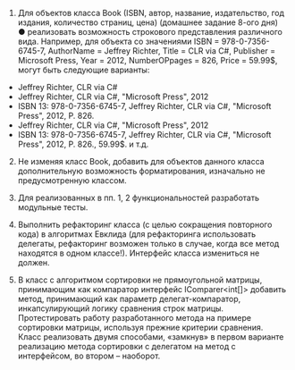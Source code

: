 1. Для объектов класса Book (ISBN, автор, название, издательство, год издания, количество страниц, цена) 
(домашнее задание 8-ого дня)
●	реализовать возможность строкового представления различного вида. Например, для объекта со значениями ISBN = 978-0-7356-6745-7,
AuthorName  = Jeffrey Richter, Title = CLR via C#, Publisher = Microsoft Press, Year = 2012, NumberOPpages = 826,
Price = 59.99$, могут быть следующие варианты:
-	Jeffrey Richter, CLR via C#
-	Jeffrey Richter, CLR via C#, "Microsoft Press", 2012
-	ISBN 13: 978-0-7356-6745-7, Jeffrey Richter, CLR via C#, "Microsoft Press", 2012, P. 826.
-	Jeffrey Richter, CLR via C#, "Microsoft Press", 2012
-	ISBN 13: 978-0-7356-6745-7, Jeffrey Richter, CLR via C#, "Microsoft Press", 2012, P. 826., 59.99$.
и т.д. 

2. Не изменяя класс Book, добавить для объектов данного класса дополнительную возможность форматирования, изначально 
не предусмотренную классом. 

3. Для реализованных в пп. 1, 2 функциональностей разработать модульные тесты.

4. Выполнить рефакторинг класса (с целью сокращения повторного кода) в алгоритмах Евклида (для рефакторинга 
использовать делегаты, рефакторинг возможен только в случае, когда все метод находятся в одном классе!). Интерфейс 
класса измениться не должен.

5. В класс с алгоритмом сортировки не прямоугольной матрицы, принимающим как компаратор интерфейс 
IComparer<int[]> добавить метод, принимающий как параметр делегат-компаратор, инкапсулирующий логику 
сравнения строк матрицы. Протестировать работу разработанного метода на примере сортировки матрицы, используя 
прежние критерии сравнения. Класс реализовать двумя способами, «замкнув» в первом варианте реализацию метода сортировки
с делегатом на метод с интерфейсом, во втором – наоборот.
